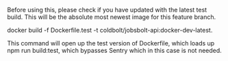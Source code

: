 Before using this, please check if you have updated with the latest test build. This will be the absolute most newest image for this feature branch.

docker build -f Dockerfile.test -t coldbolt/jobsbolt-api:docker-dev-latest.

This command will open up the test version of Dockerfile, which loads up npm run build:test, which bypasses Sentry which in this case is not needed.
